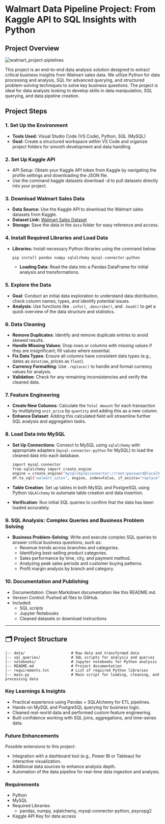 # Walmart Data Pipeline Project: From Kaggle API to SQL Insights with Python </h1>

## Project Overview

![walmart_project-piplelines](https://github.com/user-attachments/assets/1bd7d129-594b-4c8e-8b93-e2edb555ff83)

This project is an end-to-end data analysis solution designed to extract critical business insights from Walmart sales data. We utilize Python for data processing and analysis, SQL for advanced querying, and structured problem-solving techniques to solve key business questions. The project is ideal for data analysts looking to develop skills in data manipulation, SQL querying, and data pipeline creation.


## Project Steps 

### 1. Set Up the Environment
- **Tools Used:** Visual Studio Code (VS Code), Python, SQL (MySQL)
- **Goal:** Create a structured workspace within VS Code and organize project folders for smooth development and data handling.

### 2. Set Up Kaggle API</h3>
 - API Setup: Obtain your Kaggle API token from Kaggle by navigating the profile settings and downloading the JSON file.
 - Use the command kaggle datasets download -d <dataset-path> to pull datasets directly into your project.

### 3. Download Walmart Sales Data
  - **Data Source:** Use the Kaggle API to download the Walmart sales datasets from Kaggle.
  - **Dataset Link:** [Walmart Sales Dataset](https://www.kaggle.com/najir0123/walmart-10k-sales-datasets)
  - **Storage:** Save the data in the <code>data</code> folder for easy reference and access.

### 4. Install Required Libraries and Load Data
   - **Libraries:** Install necessary Python libraries using the command below:
     ```bash
     pip install pandas numpy sqlalchemy mysql-connector-python 
     ```
     - **Loading Data**: Read the data into a Pandas DataFrame for initial analysis and transformations.
    
### 5. Explore the Data
   - **Goal**: Conduct an initial data exploration to understand data distribution, check column names, types, and identify potential issues.
   - **Analysis**: Use functions like `.info()`, `.describe()`, and `.head()` to get a quick overview of the data structure and statistics.

### 6. Data Cleaning
   - **Remove Duplicates**: Identify and remove duplicate entries to avoid skewed results.
   - **Handle Missing Values**: Drop rows or columns with missing values if they are insignificant; fill values where essential.
   - **Fix Data Types**: Ensure all columns have consistent data types (e.g., dates as `datetime`, prices as `float`).
   - **Currency Formatting**: Use `.replace()` to handle and format currency values for analysis.
   - **Validation**: Check for any remaining inconsistencies and verify the cleaned data.

### 7. Feature Engineering
   - **Create New Columns**: Calculate the `Total Amount` for each transaction by multiplying `unit_price` by `quantity` and adding this as a new column.
   - **Enhance Dataset**: Adding this calculated field will streamline further SQL analysis and aggregation tasks.

### 8. Load Data into MySQL
   - **Set Up Connections**: Connect to MySQL using `sqlalchemy` with appropriate adapters (`mysql-connector-python` for MySQL) to load the cleaned data into each database.
     
     ```bash
     import mysql.connector
     from sqlalchemy import create_engine
     engine = create_engine("mysql+mysqlconnector://root:password@localhost/walmart_db")
     df.to_sql("walmart_sales", engine, index=False, if_exists="replace")
     ```
   - **Table Creation**: Set up tables in both MySQL and PostgreSQL using Python `SQLAlchemy` to automate table creation and data insertion.
   - **Verification**: Run initial SQL queries to confirm that the data has been loaded accurately.

### 9. SQL Analysis: Complex Queries and Business Problem Solving
   - **Business Problem-Solving**: Write and execute complex SQL queries to answer critical business questions, such as:
     - Revenue trends across branches and categories.
     - Identifying best-selling product categories.
     - Sales performance by time, city, and payment method.
     - Analyzing peak sales periods and customer buying patterns.
     - Profit margin analysis by branch and category.

### 10. Documentation and Publishing
- Documentation: Clean Markdown documentation like this README.md.
- Version Control: Pushed all files to GitHub.
- Included:
  - SQL scripts
  - Jupyter Notebooks
  - Cleaned datasets or download instructions

---

## 🗂 Project Structure

```plaintext
|-- data/                     # Raw data and transformed data
|-- sql_queries/              # SQL scripts for analysis and queries
|-- notebooks/                # Jupyter notebooks for Python analysis
|-- README.md                 # Project documentation
|-- requirements.txt          # List of required Python libraries
|-- main.py                   # Main script for loading, cleaning, and processing data
```

### Key Learnings & Insights
- Practical experience using Pandas + SQLAlchemy for ETL pipelines.
- Hands-on MySQL and PostgreSQL querying for business logic.
- Cleaned real-world data and performed custom feature engineering.
- Built confidence working with SQL joins, aggregations, and time-series data.

### Future Enhancements
Possible extensions to this project:
- Integration with a dashboard tool (e.g., Power BI or Tableau) for interactive visualization.
- Additional data sources to enhance analysis depth.
- Automation of the data pipeline for real-time data ingestion and analysis.

### Requirements
- Python
- MySQL
- Required Libraries:
   - pandas, numpy, sqlalchemy, mysql-connector-python, psycopg2
- Kaggle API Key for data access

